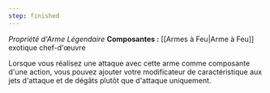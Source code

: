```yaml
---
step: finished
---
```

_Propriété d'Arme Légendaire_
__Composantes :__ [[Armes à Feu|Arme à Feu]] exotique chef-d'œuvre 

Lorsque vous réalisez une attaque avec cette arme comme composante d'une action, vous pouvez ajouter votre modificateur de caractéristique aux jets d'attaque et de dégâts plutôt que d'attaque uniquement.